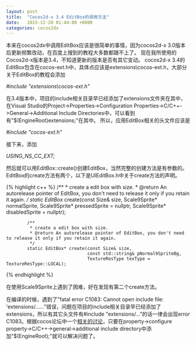 ```yaml
---
layout: post
title:  "Cocos2d-x 3.4 EditBox的调用方法"
date:   2015-12-20 01:44:00 +0800
categories: cocos2dx
---
```

本来在cocos2dx中调用EditBox应该是很简单的事情，因为cocos2d-x 3.0版本后更新频繁改动，在百度上搜到的教程大多数都跟不上了。
现在我所使用的Cocos2d-x版本是3.4，不知道更新的版本是否有其它变动。
cocos2d-x 3.4的EditBox包含在cocos-ext.h中，具体点应该是extensions\cocos-ext.h，大部分关于EditBox的教程会添加

*#include "extensions\cocos-ext.h"*

在3.4版本中，项目的include相关目录早已经添加了extensions文件夹在其中，在Visual Studio的Project->Properties->Configuration Properties->C/C++->General->Additional Include Directories中，可以看到有"$(EngineRoot)extensions;"在其中。
所以，应用EditBox相关的头文件应该是

*#include "cocos-ext.h"*

接下来，添加

*USING_NS_CC_EXT;*

然后就可以用EditBox::create()创建EditBox，当然完整的创建方法是有参数的。
EditBox的create方法有两个，以下是UIEditBox.h中关于create方法的声明。

{% highlight c++ %}
            /**
             * create a edit box with size.
             * @return An autorelease pointer of EditBox, you don't need to release it only if you retain it again.
             */
            static EditBox* create(const Size& size,
                                   Scale9Sprite* normalSprite,
                                   Scale9Sprite* pressedSprite = nullptr,
                                   Scale9Sprite* disabledSprite = nullptr);

            
            /**
             * create a edit box with size.
             * @return An autorelease pointer of EditBox, you don't need to release it only if you retain it again.
             */
            static EditBox* create(const Size& size,
                                   const std::string& pNormal9SpriteBg,
                                   TextureResType texType = TextureResType::LOCAL);
{% endhighlight %}

在使用Scale9Sprite上遇到了困难，好在发现有第二个create方法。

在编译的时候，遇到了"fatal error C1083: Cannot open include file: 'extensions/......"错误，问题在项目的include相关目录早已经添加了extensions，所以有其它头文件有#include "extensions/..."的话一律会出现error C1083。根据cocos论坛中一个[相关的讨论](http://discuss.cocos2d-x.org/t/error-c1083-cant-open-extensions-extensionmacros-h/11937)，只要在property->configure property->C/C++->general->additional include directory中添加"$(EngineRoot);"就可以解决问题了。